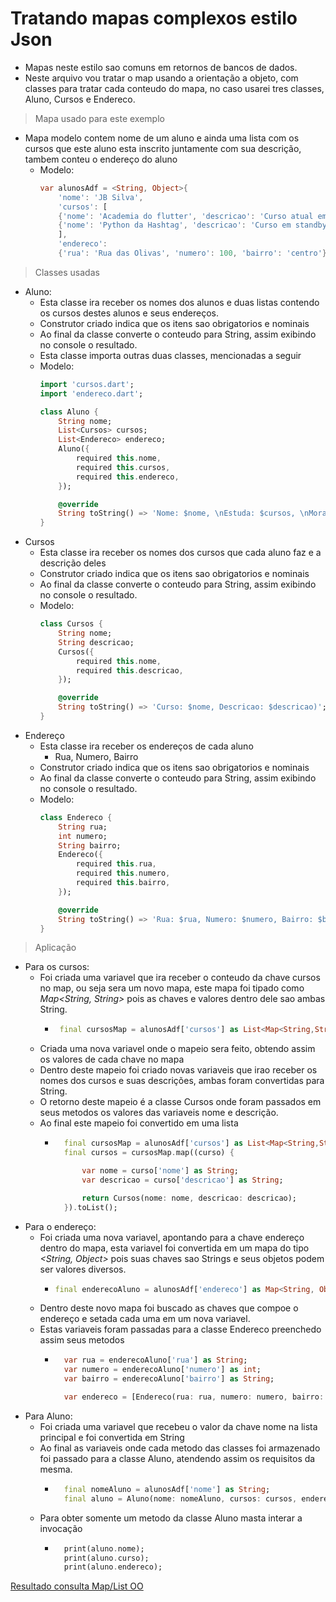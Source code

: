 # Tratando mapas complexos estilo Json
- Mapas neste estilo sao comuns em retornos de bancos de dados.
- Neste arquivo vou tratar o map usando a orientação a objeto, com classes para tratar cada conteudo do mapa, no caso usarei tres classes, Aluno, Cursos e Endereco.
>Mapa usado para este exemplo
- Mapa modelo contem nome de um aluno e ainda uma lista com os cursos que este aluno esta inscrito juntamente com sua descrição, tambem conteu o endereço do aluno
    - Modelo:
        ```dart
        var alunosAdf = <String, Object>{
            'nome': 'JB Silva',
            'cursos': [
            {'nome': 'Academia do flutter', 'descricao': 'Curso atual em aprendizagem'},
            {'nome': 'Python da Hashtag', 'descricao': 'Curso em standby'}
            ],
            'endereco': 
            {'rua': 'Rua das Olivas', 'numero': 100, 'bairro': 'centro'}};
        ```        
>Classes usadas
- Aluno:
    - Esta classe ira receber os nomes dos alunos e duas listas contendo os cursos destes alunos e seus endereços.
    - Construtor criado indica que os itens sao obrigatorios e nominais
    - Ao final da classe converte o conteudo para String, assim exibindo no console o resultado.
    - Esta classe importa outras duas classes, mencionadas a seguir
    - Modelo:
        ```dart
        import 'cursos.dart';
        import 'endereco.dart';

        class Aluno {
            String nome;
            List<Cursos> cursos;
            List<Endereco> endereco;
            Aluno({
                required this.nome,
                required this.cursos,
                required this.endereco,
            });

            @override
            String toString() => 'Nome: $nome, \nEstuda: $cursos, \nMora em: $endereco';
        }
        ```
- Cursos
    - Esta classe ira receber os nomes dos cursos que cada aluno faz e a descrição deles
    - Construtor criado indica que os itens sao obrigatorios e nominais
    - Ao final da classe converte o conteudo para String, assim exibindo no console o resultado.
    - Modelo:
        ```dart
        class Cursos {
            String nome;
            String descricao;
            Cursos({
                required this.nome,
                required this.descricao,
            });

            @override
            String toString() => 'Curso: $nome, Descricao: $descricao)';
        }
        ```
- Endereço
    - Esta classe ira receber os endereços de cada aluno
        - Rua, Numero, Bairro
    - Construtor criado indica que os itens sao obrigatorios e nominais
    - Ao final da classe converte o conteudo para String, assim exibindo no console o resultado.
    - Modelo:
        ```dart
        class Endereco {
            String rua;
            int numero;
            String bairro;
            Endereco({
                required this.rua,
                required this.numero,
                required this.bairro,
            });

            @override
            String toString() => 'Rua: $rua, Numero: $numero, Bairro: $bairro)';
        }
        ```
>Aplicação
- Para os cursos:
    - Foi criada uma variavel que ira receber o conteudo da chave cursos no map, ou seja sera um novo mapa, este mapa foi tipado como <i>Map<String, String></i> pois as chaves e valores dentro dele sao ambas String.
        -  ```dart
            final cursosMap = alunosAdf['cursos'] as List<Map<String,String>>;  
            ```
    - Criada uma nova variavel onde o mapeio sera feito, obtendo assim os valores de cada chave no mapa
    - Dentro deste mapeio foi criado novas variaveis que irao receber os nomes dos cursos e suas descrições, ambas foram convertidas para String.
    - O retorno deste mapeio é a classe Cursos onde foram passados em seus metodos os valores das variaveis nome e descrição.
    - Ao final este mapeio foi convertido em uma lista
        - ```dart
            final cursosMap = alunosAdf['cursos'] as List<Map<String,String>>; 
            final cursos = cursosMap.map((curso) {

                var nome = curso['nome'] as String;
                var descricao = curso['descricao'] as String;

                return Cursos(nome: nome, descricao: descricao);
            }).toList();
            ```
- Para o endereço:
    - Foi criada uma nova variavel, apontando para a chave endereço dentro do mapa, esta variavel foi convertida em um mapa do tipo <i><String, Object></i> pois suas chaves sao Strings e seus objetos podem ser valores diversos.
        -   ```dart
            final enderecoAluno = alunosAdf['endereco'] as Map<String, Object>;
            ```
    - Dentro deste novo mapa foi buscado as chaves que compoe o endereço e setada cada uma em um nova variavel.
    - Estas variaveis foram passadas para a classe Endereco preenchedo assim seus metodos
        - ```dart
            var rua = enderecoAluno['rua'] as String;
            var numero = enderecoAluno['numero'] as int;
            var bairro = enderecoAluno['bairro'] as String;

            var endereco = [Endereco(rua: rua, numero: numero, bairro: bairro)];
            ```
- Para Aluno:
    - Foi criada uma variavel que recebeu o valor da chave nome na lista principal e foi convertida em String
    - Ao final as variaveis onde cada metodo das classes foi armazenado foi passado para a classe Aluno, atendendo assim os requisitos da mesma.
        - ```dart
            final nomeAluno = alunosAdf['nome'] as String;
            final aluno = Aluno(nome: nomeAluno, cursos: cursos, endereco: endereco);
            ```
    - Para obter somente um metodo da classe Aluno masta interar a invocação
        - ```dart
            print(aluno.nome);
            print(aluno.curso);
            print(aluno.endereco);
            ```
[Resultado consulta Map/List OO](../Img/mapaComLista.png)

